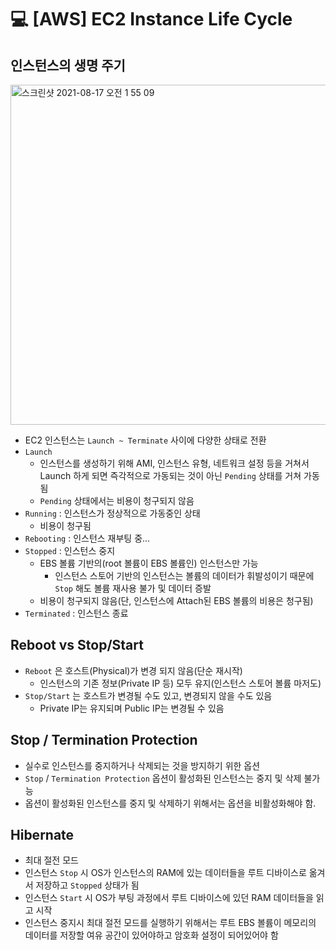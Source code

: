 💻 [AWS] EC2 Instance Life Cycle
================================

## 인스턴스의 생명 주기
<img width="544" alt="스크린샷 2021-08-17 오전 1 55 09" src="https://user-images.githubusercontent.com/57285121/129600700-8489a965-d112-4563-9b3b-0364ff013f0e.png">

* EC2 인스턴스는 `Launch ~ Terminate` 사이에 다양한 상태로 전환
* `Launch`
  * 인스턴스를 생성하기 위해 AMI, 인스턴스 유형, 네트워크 설정 등을 거쳐서 Launch 하게 되면 즉각적으로 가동되는 것이 아닌 `Pending` 상태를 거쳐 가동됨
  * `Pending` 상태에서는 비용이 청구되지 않음
* `Running` : 인스턴스가 정상적으로 가동중인 상태
  * 비용이 청구됨
* `Rebooting` : 인스턴스 재부팅 중...
* `Stopped` : 인스턴스 중지
  * EBS 볼륨 기반의(root 볼륨이 EBS 볼륨인) 인스턴스만 가능
    * 인스턴스 스토어 기반의 인스턴스는 볼륨의 데이터가 휘발성이기 때문에 `Stop` 해도 볼륨 재사용 불가 및 데이터 증발
  * 비용이 청구되지 않음(단, 인스턴스에 Attach된 EBS 볼륨의 비용은 청구됨)
* `Terminated` : 인스턴스 종료

## Reboot vs Stop/Start
* `Reboot` 은 호스트(Physical)가 변경 되지 않음(단순 재시작)
  * 인스턴스의 기존 정보(Private IP 등) 모두 유지(인스턴스 스토어 볼륨 마저도)
* `Stop/Start` 는 호스트가 변경될 수도 있고, 변경되지 않을 수도 있음
  * Private IP는 유지되며 Public IP는 변경될 수 있음

## Stop / Termination Protection
* 실수로 인스턴스를 중지하거나 삭제되는 것을 방지하기 위한 옵션
* `Stop` / `Termination Protection` 옵션이 활성화된 인스턴스는 중지 및 삭제 불가능
* 옵션이 활성화된 인스턴스를 중지 및 삭제하기 위해서는 옵션을 비활성화해야 함.

## Hibernate
* 최대 절전 모드
* 인스턴스 `Stop` 시 OS가 인스턴스의 RAM에 있는 데이터들을 루트 디바이스로 옮겨서 저장하고 `Stopped` 상태가 됨
* 인스턴스 `Start` 시 OS가 부팅 과정에서 루트 디바이스에 있던 RAM 데이터들을 읽고 시작
* 인스턴스 중지시 최대 절전 모드를 실행하기 위해서는 루트 EBS 볼륨이 메모리의 데이터를 저장할 여유 공간이 있어야하고 암호화 설정이 되어있어야 함